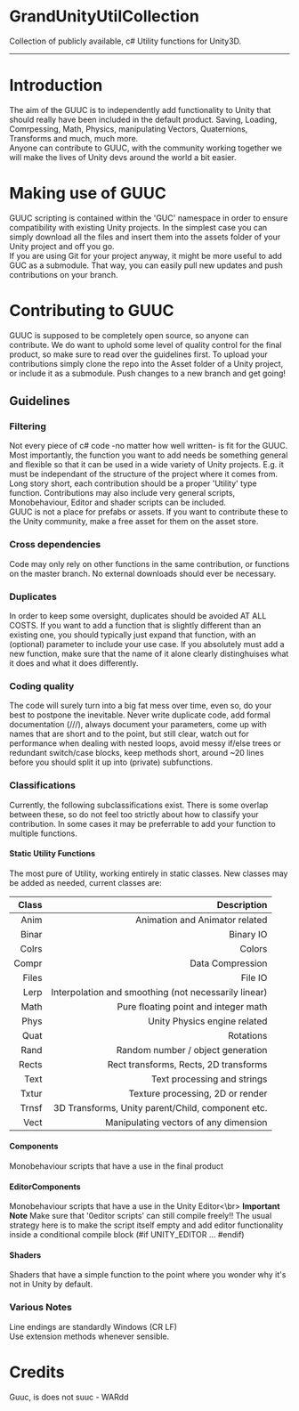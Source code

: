 # GrandUnityUtilCollection
Collection of publicly available, c# Utility functions for Unity3D. 

--------------------------

# Introduction

The aim of the GUUC is to independently add functionality to Unity that should really have been included in the default product. Saving, Loading, Comrpessing, Math, Physics, manipulating Vectors, Quaternions, Transforms and much, much more.<br/>
Anyone can contribute to GUUC, with the community working together we will make the lives of Unity devs around the world a bit easier.

# Making use of GUUC

GUUC scripting is contained within the 'GUC' namespace in order to ensure compatibility with existing Unity projects. In the simplest case you can simply download all the files and insert them into the assets folder of your Unity project and off you go.<br/>
If you are using Git for your project anyway, it might be more useful to add GUC as a submodule. That way, you can easily pull new updates and push contributions on your branch.

# Contributing to GUUC

GUUC is supposed to be completely open source, so anyone can contribute. We do want to uphold some level of quality control for the final product, so make sure to read over the guidelines first. To upload your contributions simply clone the repo into the Asset folder of a Unity project, or include it as a submodule. Push changes to a new branch and get going!

## Guidelines

### Filtering
Not every piece of c# code -no matter how well written- is fit for the GUUC. Most importantly, the function you want to add needs be something general and flexible so that it can be used in a wide variety of Unity projects. E.g. it must be independant of the structure of the project where it comes from. Long story short, each contribution should be a proper 'Utility' type function. Contributions may also include very general scripts, Monobehaviour, Editor and shader scripts can be included.<br/>
GUUC is not a place for prefabs or assets. If you want to contribute these to the Unity community, make a free asset for them on the asset store.

### Cross dependencies
Code may only rely on other functions in the same contribution, or functions on the master branch. No external downloads should ever be necessary.

### Duplicates
In order to keep some oversight, duplicates should be avoided AT ALL COSTS. If you want to add a function that is slightly different than an existing one, you should typically just expand that function, with an (optional) parameter to include your use case. If you absolutely must add a new function, make sure that the name of it alone clearly distinghuises what it does and what it does differently.

### Coding quality
The code will surely turn into a big fat mess over time, even so, do your best to postpone the inevitable. Never write duplicate code, add formal documentation (///), always document your parameters, come up with names that are short and to the point, but still clear, watch out for performance when dealing with nested loops, avoid messy if/else trees or redundant switch/case blocks, keep methods short, around ~20 lines before you should split it up into (private) subfunctions.

### Classifications
Currently, the following subclassifications exist. There is some overlap between these, so do not feel too strictly about how to classify your contribution. In some cases it may be preferrable to add your function to multiple functions.

#### Static Utility Functions
The most pure of Utility, working entirely in static classes. New classes may be added as needed, current classes are:

| Class    | Description                    |
| --------:| ------------------------------:|
| Anim     | Animation and Animator related |
| Binar    | Binary IO |
| Colrs    | Colors |
| Compr    | Data Compression |
| Files    | File IO |
| Lerp     | Interpolation and smoothing (not necessarily linear) |
| Math     | Pure floating point and integer math |
| Phys     | Unity Physics engine related |
| Quat     | Rotations |
| Rand     | Random number / object generation |
| Rects    | Rect transforms, Rects, 2D transforms |
| Text     | Text processing and strings |
| Txtur    | Texture processing, 2D or render |
| Trnsf    | 3D Transforms, Unity parent/Child, component etc. |
| Vect     | Manipulating vectors of any dimension |

#### Components
Monobehaviour scripts that have a use in the final product

#### EditorComponents
Monobehaviour scripts that have a use in the Unity Editor<\br>
**Important Note** Make sure that '0editor scripts' can still compile freely!! The usual strategy here is to make the script itself empty and add editor functionality inside a conditional compile block (#if UNITY_EDITOR ... #endif)

#### Shaders
Shaders that have a simple function to the point where you wonder why it's not in Unity by default.

### Various Notes
Line endings are standardly Windows (CR LF)</br>
Use extension methods whenever sensible.

# Credits
Guuc, is does not suuc - WARdd
